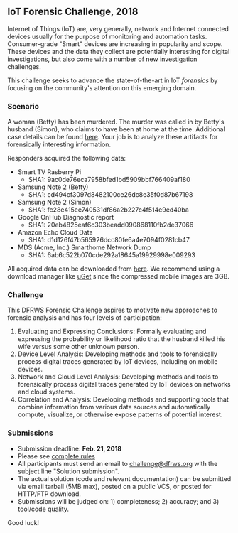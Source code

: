 ## IoT Forensic Challenge, 2018
Internet of Things (IoT) are, very generally, network and Internet connected devices usually for the purpose of monitoring and automation tasks. Consumer-grade "Smart" devices are increasing in popularity and scope. These devices and the data they collect are potentially interesting for digital investigations, but also come with a number of new investigation challenges.

This challenge seeks to advance the state-of-the-art in IoT *forensics* by focusing on the community's attention on this emerging domain.

### Scenario
A woman (Betty) has been murdered. The murder was called in by Betty's husband (Simon), who claims to have been at home at the time. Additional case details can be found [here](https://nas.cybercrimetech.com/owncloud/s/0uYLgzmvyQZ8CDW). Your job is to analyze these artifacts for forensically interesting information.

Responders acquired the following data:
* Smart TV Rasberry Pi
  * SHA1: 9ac0de76eca7958bfed1bd5909bbf766409af180
* Samsung Note 2 (Betty)
  * SHA1: cd494cf3097d8482100ce26dc8e35f0d87b67198
* Samsung Note 2 (Simon)
  * SHA1: fc28e415ee740531df86a2b227c4f514e9ed40ba
* Google OnHub Diagnostic report
  * SHA1: 20eb4825eaf6c303beadd090868110fb2de37066
* Amazon Echo Cloud Data
  * SHA1: d1d126f47b565926dcc80fe6a4e7094f0281cb47
* MDS (Acme, Inc.) Smarthome Network Dump
  * SHA1: 6ab6c522b070cde292a18645a19929998e009293

All acquired data can be downloaded from [here](https://nas.cybercrimetech.com/owncloud/s/0uYLgzmvyQZ8CDW). We recommend using a download manager like [uGet](http://ugetdm.com/) since the compressed mobile images are 3GB.

### Challenge
This DFRWS Forensic Challenge aspires to motivate new approaches to forensic analysis and has four levels of participation:

1. Evaluating and Expressing Conclusions: Formally evaluating and expressing the probability or likelihood ratio that the husband killed his wife versus some other unknown person.
2. Device Level Analysis: Developing methods and tools to forensically process digital traces generated by IoT devices, including on mobile devices.
3. Network and Cloud Level Analysis: Developing methods and tools to forensically process digital traces generated by IoT devices on networks and cloud systems.
4. Correlation and Analysis: Developing methods and supporting tools that combine information from various data sources and automatically compute, visualize, or otherwise expose patterns of potential interest.

### Submissions
* Submission deadline: **Feb. 21, 2018**
* Please see [complete rules](http://dfrws.org/dfrws-forensic-challenge)
* All participants must send an email to challenge@dfrws.org with the subject line "Solution submission".
* The actual solution (code and relevant documentation) can be submitted via email tarball (5MB max), posted on a public VCS, or posted for HTTP/FTP download.
* Submissions will be judged on: 1) completeness; 2) accuracy; and 3) tool/code quality.

Good luck!
